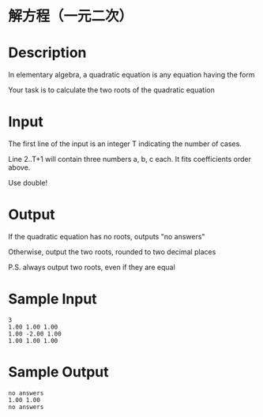 # 解方程（一元二次）

# Description

In elementary algebra, a quadratic equation is any equation having the form 

Your task is to calculate the two roots of the quadratic equation

# Input

The first line of the input is an integer T indicating the number of cases. 

Line 2..T+1 will contain three numbers a, b, c each. It fits coefficients order above.

Use double!

 
# Output

If the quadratic equation has no roots, outputs "no answers"

Otherwise, output the two roots, rounded to two decimal places

P.S. always output two roots, even if they are equal

# Sample Input
```
3
1.00 1.00 1.00
1.00 -2.00 1.00
1.00 1.00 1.00
```

# Sample Output
```
no answers
1.00 1.00
no answers
```
